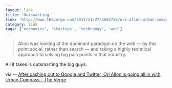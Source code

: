 ```yaml
---
layout: link
title: 'Outsmarting'
link: 'http://www.theverge.com/2012/11/27/3692738/ori-allon-urban-compass-twitter-google-goldman-sachs'
category: link
tags: ['economics', 'startups', 'technoogy', 'web']
---
```


> Allon was looking at the dominant paradigm on the web — by this point social, rather than search — and taking a highly technical approach to solving big pain points in that industry.

All it takes is outsmarting the big guys.

via -- [After cashing out to Google and Twitter, Ori Allon is going all in with Urban Compass - The Verge](http://www.theverge.com/2012/11/27/3692738/ori-allon-urban-compass-twitter-google-goldman-sachs)